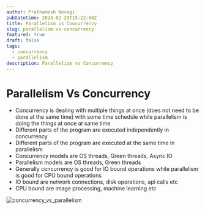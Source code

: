 ```yaml
---
author: Prathamesh Nevagi
pubDatetime: 2024-02-29T15:22:00Z
title: Parallelism vs Concurrency
slug: parallelism-vs-concurrency
featured: true
draft: false
tags:
  - concurrency
  - parallelism
description: Parallelism vs Concurrency
---
```


# Parallelism Vs Concurrency
- Concurrency is dealing with multiple things at once (does not need to be done at the same time) with some time schedule while parallelism is doing the things at once at same time
- Different parts of the program are executed independently in concurrency
- Different parts of the program are executed at the same time in parallelism
- Concurrency models are OS threads, Green threads, Async IO
- Parallelism models are OS threads, Green threads
- Generally concurrency is good for IO bound operations while parallelism is good for CPU bound operations
- IO bound are network connections, disk operations, api calls etc
- CPU bound are image processing, machine learning etc

![concurrency_vs_parallelism](@assets/images/concurrency_vs_parallelism.avif)
